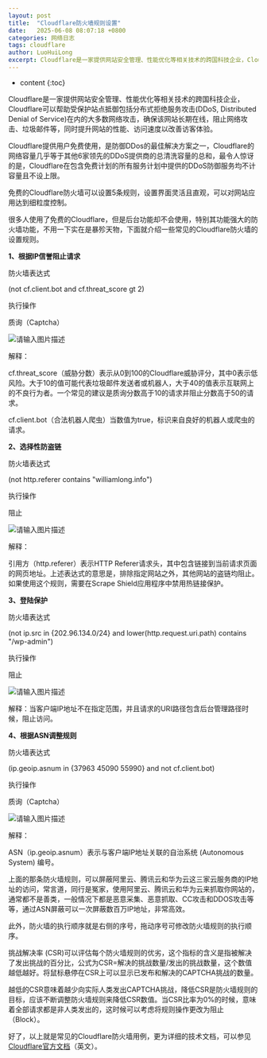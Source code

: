 ```yaml
---
layout: post
title:  "Cloudflare防火墙规则设置"
date:   2025-06-08 08:07:18 +0800
categories: 网络日志
tags: cloudflare
author: LuoHuiLong
excerpt: Cloudflare是一家提供网站安全管理、性能优化等相关技术的跨国科技企业，Cloudflare可以帮助受保护站点抵御包括分布式拒绝服务攻击(DDoS, Distributed Denial of Service)在内的大多数网络攻击，确保该网站长期在线，阻止网络攻击、垃圾邮件等，同时提升网站的性能、访问速度以改善访客体验。
---
```


* content
{:toc}

Cloudflare是一家提供网站安全管理、性能优化等相关技术的跨国科技企业，Cloudflare可以帮助受保护站点抵御包括分布式拒绝服务攻击(DDoS, Distributed Denial of Service)在内的大多数网络攻击，确保该网站长期在线，阻止网络攻击、垃圾邮件等，同时提升网站的性能、访问速度以改善访客体验。

Cloudflare提供用户免费使用，是防御DDos的最佳解决方案之一，Cloudflare的网络容量几乎等于其他6家领先的DDoS提供商的总清洗容量的总和，最令人惊讶的是，Cloudflare在包含免费计划的所有服务计划中提供的DDoS防御服务均不计容量且不设上限。

免费的Cloudflare防火墙可以设置5条规则，设置界面灵活且直观，可以对网站应用达到细粒度控制。

很多人使用了免费的Cloudflare，但是后台功能却不会使用，特别其功能强大的防火墙功能，不用一下实在是暴殄天物，下面就介绍一些常见的Cloudflare防火墙的设置规则。

**1、根据IP信誉阻止请求**

防火墙表达式

(not cf.client.bot and cf.threat\_score gt 2)

执行操作

质询（Captcha）

![请输入图片描述][1]

解释：

cf.threat\_score（威胁分数）表示从0到100的Cloudflare威胁评分，其中0表示低风险。大于10的值可能代表垃圾邮件发送者或机器人，大于40的值表示互联网上的不良行为者。一个常见的建议是质询分数高于10的请求并阻止分数高于50的请求。

cf.client.bot（合法机器人爬虫）当数值为true，标识来自良好的机器人或爬虫的请求。

**2、选择性防盗链**

防火墙表达式

(not http.referer contains "williamlong.info")

执行操作

阻止

![请输入图片描述][2]

解释：

引用方（http.referer）表示HTTP Referer请求头，其中包含链接到当前请求页面的网页地址。上述表达式的意思是，排除指定网站之外，其他网站的盗链均阻止。如果使用这个规则，需要在Scrape Shield应用程序中禁用热链接保护。

**3、登陆保护**

防火墙表达式

(not ip.src in {202.96.134.0/24} and lower(http.request.uri.path) contains "/wp-admin")

执行操作

阻止

![请输入图片描述][3]

解释：当客户端IP地址不在指定范围，并且请求的URI路径包含后台管理路径时候，阻止访问。

**4、根据ASN调整规则**

防火墙表达式

(ip.geoip.asnum in {37963 45090 55990} and not cf.client.bot)

执行操作

质询（Captcha）

![请输入图片描述][4]

解释：

ASN（ip.geoip.asnum）表示与客户端IP地址关联的自治系统 (Autonomous System) 编号。

上面的那条防火墙规则，可以屏蔽阿里云、腾讯云和华为云这三家云服务商的IP地址的访问，常言道，同行是冤家，使用阿里云、腾讯云和华为云来抓取你网站的，通常都不是善类，一般情况下都是恶意采集、恶意抓取、CC攻击和DDOS攻击等等，通过ASN屏蔽可以一次屏蔽数百万IP地址，非常高效。

此外，防火墙的执行顺序就是右侧的序号，拖动序号可修改防火墙规则的执行顺序。

挑战解决率 (CSR)可以评估每个防火墙规则的优劣，这个指标的含义是指被解决了发出挑战的百分比，公式为CSR=解决的挑战数量/发出的挑战数量，这个数值越低越好。将鼠标悬停在CSR上可以显示已发布和解决的CAPTCHA挑战的数量。

越低的CSR意味着越少向实际人类发出CAPTCHA挑战，降低CSR是防火墙规则的目标，应该不断调整防火墙规则来降低CSR数值。当CSR比率为0%的时候，意味着全部请求都是非人类发出的，这时候可以考虑将规则操作更改为阻止（Block）。

好了，以上就是常见的Cloudflare防火墙用例，更为详细的技术文档，可以参见[Cloudflare官方文档](https://developers.cloudflare.com/firewall/)（英文）。


  [1]: https://img2.wait.loan/file/img-hub/1750325665480_6617_1.jpg
  [2]: https://img2.wait.loan/file/img-hub/1750325661982_6617_2.jpg
  [3]: https://img2.wait.loan/file/img-hub/1750325657566_6617_3.jpg
  [4]: https://img2.wait.loan/file/img-hub/1750325659584_6617_4.jpg
